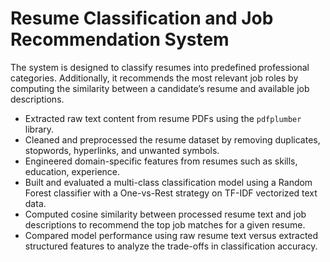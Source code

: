 # Resume Classification and Job Recommendation System
The system is designed to classify resumes into predefined professional categories. Additionally, it recommends the most relevant job roles by computing the similarity between a candidate’s resume and available job descriptions.

* Extracted raw text content from resume PDFs using the `pdfplumber` library.
* Cleaned and preprocessed the resume dataset by removing duplicates, stopwords, hyperlinks, and unwanted symbols.
* Engineered domain-specific features from resumes such as skills, education, experience.
* Built and evaluated a multi-class classification model using a Random Forest classifier with a One-vs-Rest strategy on TF-IDF vectorized text data.
* Computed cosine similarity between processed resume text and job descriptions to recommend the top job matches for a given resume.
* Compared model performance using raw resume text versus extracted structured features to analyze the trade-offs in classification accuracy.
